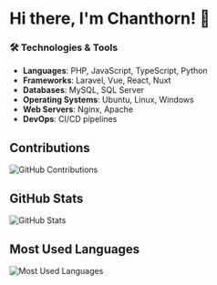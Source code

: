 # Hi there, I'm Chanthorn! 👋

### 🛠️ Technologies & Tools

- **Languages**: PHP, JavaScript, TypeScript, Python
- **Frameworks**: Laravel, Vue, React, Nuxt
- **Databases**: MySQL, SQL Server
- **Operating Systems**: Ubuntu, Linux, Windows
- **Web Servers**: Nginx, Apache
- **DevOps**: CI/CD pipelines

## Contributions

![GitHub Contributions](https://github-readme-streak-stats.herokuapp.com/?user=chanthornsp&theme=dark)

<!-- ## Achievements

![GitHub Achievements](https://github-profile-trophy.vercel.app/?username=chanthornsp&theme=darkhub) -->

## GitHub Stats

![GitHub Stats](https://github-readme-stats.vercel.app/api?username=chanthornsp&show_icons=true&theme=dark)

## Most Used Languages

![Most Used Languages](https://github-readme-stats.vercel.app/api/top-langs/?username=chanthornsp&layout=compact&theme=dark&hide=tsql)
